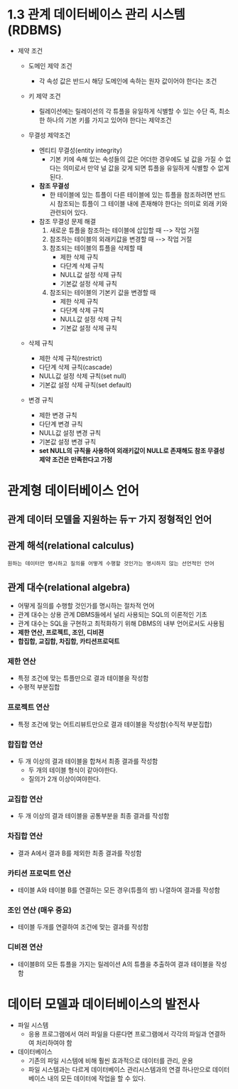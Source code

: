 # 1.3 관계 데이터베이스 관리 시스템(RDBMS)
* 제약 조건
	* 도메인 제약 조건
		* 각 속성 값은 반드시 해당 도메인에 속하는 원자 값이어야 한다는 조건
	* 키 제약 조건
      * 릴레이션에는 릴레이션의 각 튜플을 유일하게 식별할 수 있는 수단 즉, 최소한 하나의 기본 키를 가지고 있어야 한다는 제약조건
	* 무결성 제약조건
      * 엔티티 무결성(entity integrity)
        * 기본 키에 속해 있는 속성들의 값은 어더한 경우에도 널 값을 가질 수 없다는 의미로서 만약 널 값을 갖게 되면 튜플을 유일하게 식별할 수 없게 된다.
      * **참조 무결성**
        * 한 테이블에 있는 튜플이 다른 테이블에 있는 튜플을 참조하려면 반드시 참조되는 튜플이 그 테이블 내에 존재해야 한다는 의미로 외래 키와 관련되어 있다.
      * 참조 무결성 문제 해결
        1. 새로운 튜플을 참조하는 테이블에 삽입할 때   --> 작업 거절
        2. 참조하는 테이블의 외래키값을 변경할 때     --> 작업 거절
        3. 참조되는 테이블의 튜플을 삭제할 때
            - 제한 삭제 규칙
            - 다단계 삭제 규칙
            - NULL값 설정 삭제 규칙
            - 기본값 설정 삭제 규칙
        4. 참조되는 테이블의 기본키 값을 변경할 때
            - 제한 삭제 규칙
            - 다단계 삭제 규칙
            - NULL값 설정 삭제 규칙
            - 기본값 설정 삭제 규칙
        
    * 삭제 규칙
       * 제한 삭제 규칙(restrict)
       * 다단계 삭제 규칙(cascade)
       * NULL값 설정 삭제 규칙(set null)
       * 기본값 설정 삭제 규칙(set default)
    * 변경 규칙
       * 제한 변경 규칙
       * 다단계 변경 규칙
       * NULL값 설정 변경 규칙
       * 기본값 설정 변경 규칙
       * **set NULL의 규칙을 사용하여 외래키값이 NULL로 존재해도 참조 무결성 제약 조건은 만족한다고 가정**
    
# 관계형 데이터베이스 언어
## 관계 데이터 모델을 지원하는 듀ㅜ 가지 정형적인 언어
## 관계 해석(relational calculus)
    원하는 데이터만 명시하고 질의를 어떻게 수행할 것인가는 명시하지 않는 선언적인 언어

## 관계 대수(relational algebra)
* 어떻게 질의를 수행할 것인가를 명시하는 절차적 언어
* 관계 대수는 상용 관계 DBMS들에서 널리 사용되는 SQL의 이론적인 기초
* 관계 대수는 SQL을 구현하고 최적화하기 위해 DBMS의 내부 언어로서도 사용됨
* **제한 연산, 프로젝트, 조인, 디비젼**
* **합집합, 교집합, 차집합, 카티션프로덕트**

### 제한 연산
* 특정 조건에 맞는 튜플만으로 결과 테이블을 작성함
* 수평적 부분집합

### 프로젝트 연산
* 특정 조건에 맞는 어트리뷰트만으로 결과 테이블을 작성함(수직적 부분집합)

### 합집합 연산
* 두 개 이상의 결과 테이블을 합쳐서 최종 결과를 작성함
  * 두 개의 테이블 형식이 같아야한다.
  * 질의가 2개 이상이여야한다.

### 교집합 연산
* 두 개 이상의 결과 테이블을 공통부분을 최종 결과를 작성함

### 차집합 연산
* 결과 A에서 결과 B를 제외한 최종 결과를 작성함

### **카티션 프로덕트 연산**
* 테이블 A와 테이블 B를 연결하는 모든 경우(튜플의 쌍) 나열하여 결과를 작성함

### **조인 연산** (매우 중요)
* 테이블 두개를 연결하여 조건에 맞는 결과를 작성함

### 디비젼 연산
* 테이블B의 모든 튜플을 가지는 릴레이션 A의 튜플을 추출하여 결과 테이블을 작성함

# 데이터 모델과 데이터베이스의 발전사
* 파일 시스템
  * 응용 프로그램에서 여러 파일을 다룬다면 프로그램에서 각각의 파일과 연결하여 처리하여야 함
* 데이터베이스
  * 기존의 파일 시스템에 비해 훨씬 효과적으로 데이터를 관리, 운용
  * 파일 시스템과는 다르게 데이터베이스 관리시스템과의 연결 하나만으로 데이터베이스 내의 모든 데이터에 작업을 할 수 있다.

